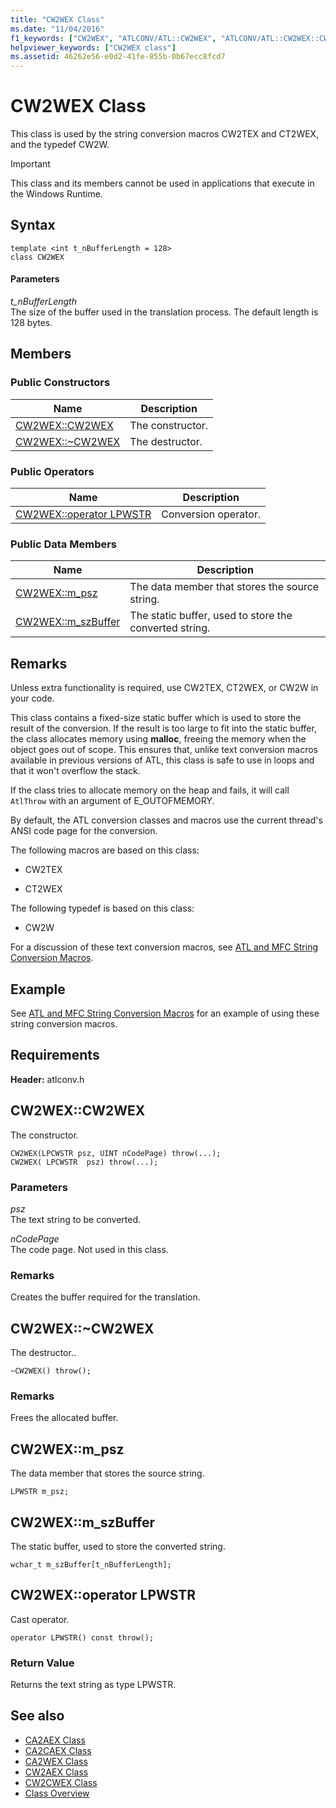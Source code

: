 ```yaml
---
title: "CW2WEX Class"
ms.date: "11/04/2016"
f1_keywords: ["CW2WEX", "ATLCONV/ATL::CW2WEX", "ATLCONV/ATL::CW2WEX::CW2WEX", "ATLCONV/ATL::CW2WEX::m_psz", "ATLCONV/ATL::CW2WEX::m_szBuffer"]
helpviewer_keywords: ["CW2WEX class"]
ms.assetid: 46262e56-e0d2-41fe-855b-0b67ecc8fcd7
---
```

# CW2WEX Class

This class is used by the string conversion macros CW2TEX and CT2WEX, and the typedef CW2W.

> [!IMPORTANT]
>  This class and its members cannot be used in applications that execute in the Windows Runtime.

## Syntax

```
template <int t_nBufferLength = 128>
class CW2WEX
```

#### Parameters

*t_nBufferLength*<br/>
The size of the buffer used in the translation process. The default length is 128 bytes.

## Members

### Public Constructors

|Name|Description|
|----------|-----------------|
|[CW2WEX::CW2WEX](#cw2wex)|The constructor.|
|[CW2WEX::~CW2WEX](#dtor)|The destructor.|

### Public Operators

|Name|Description|
|----------|-----------------|
|[CW2WEX::operator LPWSTR](#operator_lpwstr)|Conversion operator.|

### Public Data Members

|Name|Description|
|----------|-----------------|
|[CW2WEX::m_psz](#m_psz)|The data member that stores the source string.|
|[CW2WEX::m_szBuffer](#m_szbuffer)|The static buffer, used to store the converted string.|

## Remarks

Unless extra functionality is required, use CW2TEX, CT2WEX, or CW2W in your code.

This class contains a fixed-size static buffer which is used to store the result of the conversion. If the result is too large to fit into the static buffer, the class allocates memory using **malloc**, freeing the memory when the object goes out of scope. This ensures that, unlike text conversion macros available in previous versions of ATL, this class is safe to use in loops and that it won't overflow the stack.

If the class tries to allocate memory on the heap and fails, it will call `AtlThrow` with an argument of E_OUTOFMEMORY.

By default, the ATL conversion classes and macros use the current thread's ANSI code page for the conversion.

The following macros are based on this class:

- CW2TEX

- CT2WEX

The following typedef is based on this class:

- CW2W

For a discussion of these text conversion macros, see [ATL and MFC String Conversion Macros](string-conversion-macros.md).

## Example

See [ATL and MFC String Conversion Macros](string-conversion-macros.md) for an example of using these string conversion macros.

## Requirements

**Header:** atlconv.h

##  <a name="cw2wex"></a>  CW2WEX::CW2WEX

The constructor.

```
CW2WEX(LPCWSTR psz, UINT nCodePage) throw(...);
CW2WEX( LPCWSTR  psz) throw(...);
```

### Parameters

*psz*<br/>
The text string to be converted.

*nCodePage*<br/>
The code page. Not used in this class.

### Remarks

Creates the buffer required for the translation.

##  <a name="dtor"></a>  CW2WEX::~CW2WEX

The destructor..

```
~CW2WEX() throw();
```

### Remarks

Frees the allocated buffer.

##  <a name="m_psz"></a>  CW2WEX::m_psz

The data member that stores the source string.

```
LPWSTR m_psz;
```

##  <a name="m_szbuffer"></a>  CW2WEX::m_szBuffer

The static buffer, used to store the converted string.

```
wchar_t m_szBuffer[t_nBufferLength];
```

##  <a name="operator_lpwstr"></a>  CW2WEX::operator LPWSTR

Cast operator.

```
operator LPWSTR() const throw();
```

### Return Value

Returns the text string as type LPWSTR.

## See also

- [CA2AEX Class](../../atl/reference/ca2aex-class.md)
- [CA2CAEX Class](../../atl/reference/ca2caex-class.md)
- [CA2WEX Class](../../atl/reference/ca2wex-class.md)
- [CW2AEX Class](../../atl/reference/cw2aex-class.md)
- [CW2CWEX Class](../../atl/reference/cw2cwex-class.md)
- [Class Overview](../../atl/atl-class-overview.md)
